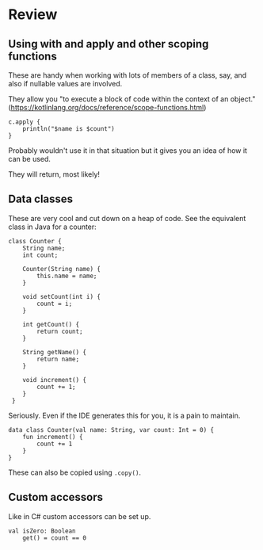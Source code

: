 # Review

## Using with and apply and other scoping functions

These are handy when working with lots of members of a class, say, and also if nullable values are involved.

They allow you "to execute a block of code within the context of an object." (https://kotlinlang.org/docs/reference/scope-functions.html)

````
c.apply {
    println("$name is $count")
}
````

Probably wouldn't use it in that situation but it gives you an idea of how it can be used.

They will return, most likely!

## Data classes

These are very cool and cut down on a heap of code. See the equivalent class in Java for a counter:

````
class Counter {
    String name;
    int count;
    
    Counter(String name) {
        this.name = name;
    }
    
    void setCount(int i) {
        count = i;
    }
    
    int getCount() {
        return count;
    }
    
    String getName() {
        return name;
    }
    
    void increment() {
        count += 1;
    }
 }
 ````

Seriously. Even if the IDE generates this for you, it is a pain to maintain.

````
data class Counter(val name: String, var count: Int = 0) {
    fun increment() {
        count += 1
    }
}
````

These can also be copied using `.copy()`.

## Custom accessors

Like in C# custom accessors can be set up.

````
val isZero: Boolean
    get() = count == 0
````